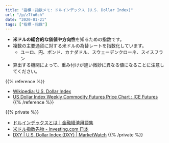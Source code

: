 ```yaml
---
title: "指標・指数メモ: ドルインデックス (U.S. Dollar Index)"
url: "/p/z7fu6ch"
date: "2020-01-21"
tags: ["指標・指数"]
---
```


* **米ドルの総合的な価値や方向性**を知るための指数です。
* 複数の主要通貨に対する米ドルの為替レートを指数化しています。
    * ユーロ、円、ポンド、カナダドル、スウェーデンクローネ、スイスフラン
* 算出する機関によって、重み付けが違い微妙に異なる値になることに注意してください。

{{% reference %}}
- [Wikipedia: U.S. Dollar Index](https://en.wikipedia.org/wiki/U.S._Dollar_Index)
- [US Dollar Index Weekly Commodity Futures Price Chart : ICE Futures](https://futures.tradingcharts.com/chart/US/W)
{{% /reference %}}

{{% private %}}
- [ドルインデックスとは｜金融経済用語集](https://www.ifinance.ne.jp/glossary/currency/cur241.html)
- [米ドル指数先物 - Investing.com 日本](https://jp.investing.com/currencies/us-dollar-index)
- [DXY | U.S. Dollar Index (DXY) | MarketWatch](https://www.marketwatch.com/investing/index/dxy)
{{% /private %}}

